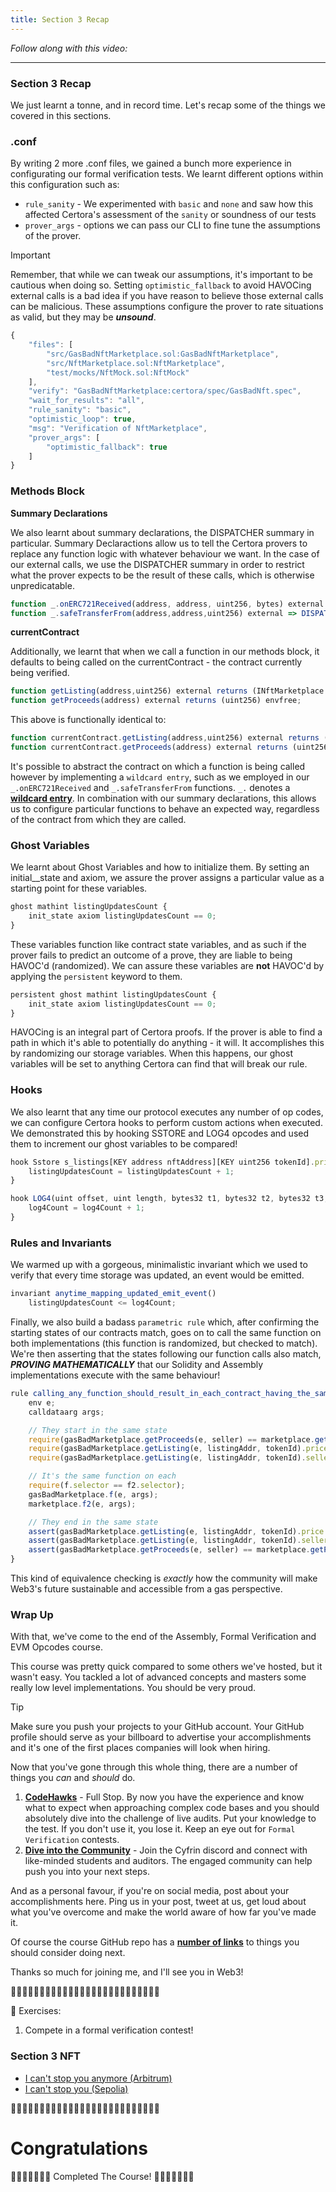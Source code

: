 ```yaml
---
title: Section 3 Recap
---
```


_Follow along with this video:_

---

### Section 3 Recap

We just learnt a tonne, and in record time. Let's recap some of the things we covered in this sections.

### .conf

By writing 2 more .conf files, we gained a bunch more experience in configurating our formal verification tests. We learnt different options within this configuration such as:

- `rule_sanity` - We experimented with `basic` and `none` and saw how this affected Certora's assessment of the `sanity` or soundness of our tests
- `prover_args` - options we can pass our CLI to fine tune the assumptions of the prover.

> [!IMPORTANT]
> Remember, that while we can tweak our assumptions, it's important to be cautious when doing so. Setting `optimistic_fallback` to avoid HAVOCing external calls is a bad idea if you have reason to believe those external calls can be malicious. These assumptions configure the prover to rate situations as valid, but they may be **_unsound_**.

```js
{
    "files": [
        "src/GasBadNftMarketplace.sol:GasBadNftMarketplace",
        "src/NftMarketplace.sol:NftMarketplace",
        "test/mocks/NftMock.sol:NftMock"
    ],
    "verify": "GasBadNftMarketplace:certora/spec/GasBadNft.spec",
    "wait_for_results": "all",
    "rule_sanity": "basic",
    "optimistic_loop": true,
    "msg": "Verification of NftMarketplace",
    "prover_args": [
        "optimistic_fallback": true
    ]
}
```

### Methods Block

**Summary Declarations**

We also learnt about summary declarations, the DISPATCHER summary in particular. Summary Declaractions allow us to tell the Certora provers to replace any function logic with whatever behaviour we want. In the case of our external calls, we use the DISPATCHER summary in order to restrict what the prover expects to be the result of these calls, which is otherwise unpredicatable.

```js
function _.onERC721Received(address, address, uint256, bytes) external => DISPATCHER(true);
function _.safeTransferFrom(address,address,uint256) external => DISPATCHER(true);
```

**currentContract**

Additionally, we learnt that when we call a function in our methods block, it defaults to being called on the currentContract - the contract currently being verified.

```js
function getListing(address,uint256) external returns (INftMarketplace.Listing) envfree;
function getProceeds(address) external returns (uint256) envfree;
```

This above is functionally identical to:

```js
function currentContract.getListing(address,uint256) external returns (INftMarketplace.Listing) envfree;
function currentContract.getProceeds(address) external returns (uint256) envfree;
```

It's possible to abstract the contract on which a function is being called however by implementing a `wildcard entry`, such as we employed in our `_.onERC721Received` and `_.safeTransferFrom` functions. `_.` denotes a [**wildcard entry**](https://docs.certora.com/en/latest/docs/cvl/methods.html#wildcard-entries). In combination with our summary declarations, this allows us to configure particular functions to behave an expected way, regardless of the contract from which they are called.

### Ghost Variables

We learnt about Ghost Variables and how to initialize them. By setting an initial\_\_state and axiom, we assure the prover assigns a particular value as a starting point for these variables.

```js
ghost mathint listingUpdatesCount {
    init_state axiom listingUpdatesCount == 0;
}
```

These variables function like contract state variables, and as such if the prover fails to predict an outcome of a prove, they are liable to being HAVOC'd (randomized). We can assure these variables are **not** HAVOC'd by applying the `persistent` keyword to them.

```js
persistent ghost mathint listingUpdatesCount {
    init_state axiom listingUpdatesCount == 0;
}
```

HAVOCing is an integral part of Certora proofs. If the prover is able to find a path in which it's able to potentially do anything - it will. It accomplishes this by randomizing our storage variables. When this happens, our ghost variables will be set to anything Certora can find that will break our rule.

### Hooks

We also learnt that any time our protocol executes any number of op codes, we can configure Certora hooks to perform custom actions when executed. We demonstrated this by hooking SSTORE and LOG4 opcodes and used them to increment our ghost variables to be compared!

```js
hook Sstore s_listings[KEY address nftAddress][KEY uint256 tokenId].price uint256 price {
    listingUpdatesCount = listingUpdatesCount + 1;
}

hook LOG4(uint offset, uint length, bytes32 t1, bytes32 t2, bytes32 t3, bytes32 t4) uint v {
    log4Count = log4Count + 1;
}
```

### Rules and Invariants

We warmed up with a gorgeous, minimalistic invariant which we used to verify that every time storage was updated, an event would be emitted.

```js
invariant anytime_mapping_updated_emit_event()
    listingUpdatesCount <= log4Count;
```

Finally, we also build a badass `parametric rule` which, after confirming the starting states of our contracts match, goes on to call the same function on both implementations (this function is randomized, but checked to match). We're then asserting that the states following our function calls also match, **_PROVING MATHEMATICALLY_** that our Solidity and Assembly implementations execute with the same behaviour!

```js
rule calling_any_function_should_result_in_each_contract_having_the_same_state(method f, method f2, address listingAddr, uint256 tokenId, address seller){
    env e;
    calldataarg args;

    // They start in the same state
    require(gasBadMarketplace.getProceeds(e, seller) == marketplace.getProceeds(e, seller));
    require(gasBadMarketplace.getListing(e, listingAddr, tokenId).price == marketplace.getListing(e, listingAddr, tokenId).price);
    require(gasBadMarketplace.getListing(e, listingAddr, tokenId).seller == marketplace.getListing(e, listingAddr, tokenId).seller);

    // It's the same function on each
    require(f.selector == f2.selector);
    gasBadMarketplace.f(e, args);
    marketplace.f2(e, args);

    // They end in the same state
    assert(gasBadMarketplace.getListing(e, listingAddr, tokenId).price == marketplace.getListing(e, listingAddr, tokenId).price);
    assert(gasBadMarketplace.getListing(e, listingAddr, tokenId).seller == marketplace.getListing(e, listingAddr, tokenId).seller);
    assert(gasBadMarketplace.getProceeds(e, seller) == marketplace.getProceeds(e, seller));
}
```

This kind of equivalence checking is _exactly_ how the community will make Web3's future sustainable and accessible from a gas perspective.

### Wrap Up

With that, we've come to the end of the Assembly, Formal Verification and EVM Opcodes course.

This course was pretty quick compared to some others we've hosted, but it wasn't easy. You tackled a lot of advanced concepts and masters some really low level implementations. You should be very proud.

> [!TIP]
> Make sure you push your projects to your GitHub account. Your GitHub profile should serve as your billboard to advertise your accomplishments and it's one of the first places companies will look when hiring.

Now that you've gone through this whole thing, there are a number of things you _can_ and _should_ do.

1. [**CodeHawks**](https://www.codehawks.com/) - Full Stop. By now you have the experience and know what to expect when approaching complex code bases and you should absolutely dive into the challenge of live audits. Put your knowledge to the test. If you don't use it, you lose it. Keep an eye out for `Formal Verification` contests.
2. [**Dive into the Community**](https://discord.gg/cyfrin) - Join the Cyfrin discord and connect with like-minded students and auditors. The engaged community can help push you into your next steps.

And as a personal favour, if you're on social media, post about your accomplishments here. Ping us in your post, tweet at us, get loud about what you've overcome and make the world aware of how far you've made it.

Of course the course GitHub repo has a [**number of links**](https://github.com/Cyfrin/assembly-evm-opcodes-and-formal-verification-course?tab=readme-ov-file#where-do-i-go-now) to things you should consider doing next.

Thanks so much for joining me, and I'll see you in Web3!

🧮🧮🧮🧮🧮🧮🧮🧮🧮🧮🧮🧮🧮🧮🧮🧮🧮🧮🧮🧮🧮🧮🧮🧮🧮🧮

🧮 Exercises:

1. Compete in a formal verification contest!

### Section 3 NFT

- [I can't stop you anymore (Arbitrum)](https://arbiscan.io/address/0x349364769030dAB260eF2771610C4860EE367202#code)
- [I can't stop you (Sepolia)](https://sepolia.etherscan.io/address/0x7D4a746Cb398e5aE19f6cBDC08473664ADBc6da5)

🧮🧮🧮🧮🧮🧮🧮🧮🧮🧮🧮🧮🧮🧮🧮🧮🧮🧮🧮🧮🧮🧮🧮🧮🧮🧮

# Congratulations

🎊🎊🎊🎊🎊🎊🎊 Completed The Course! 🎊🎊🎊🎊🎊🎊🎊
